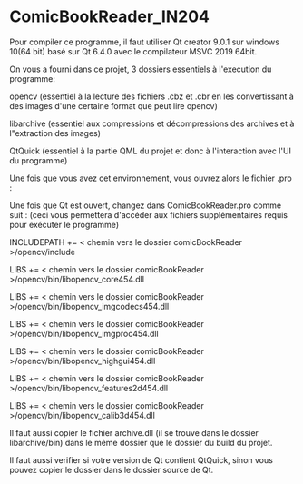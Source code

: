 # ComicBookReader_IN204
Pour compiler ce programme, il faut utiliser Qt creator 9.0.1 sur windows 10(64 bit) basé sur
Qt 6.4.0 avec le compilateur MSVC 2019 64bit.

On vous a fourni dans ce projet, 3 dossiers essentiels à l'execution du programme:

opencv (essentiel à la lecture des fichiers .cbz et .cbr en les convertissant à des images d'une certaine format que peut lire opencv)

libarchive (essentiel aux compressions et décompressions des archives et à l"extraction des images)

QtQuick (essentiel à la partie QML du projet et donc à l'interaction avec l'UI du programme)

Une fois que vous avez cet environnement, vous ouvrez alors le fichier .pro :

Une fois que Qt est ouvert, changez dans ComicBookReader.pro comme suit : (ceci vous permettera d'accéder aux fichiers supplémentaires requis pour exécuter le programme)

INCLUDEPATH +=  < chemin vers le dossier comicBookReader >/opencv/include

LIBS += < chemin vers le dossier comicBookReader >/opencv/bin/libopencv_core454.dll

LIBS +=  <  chemin vers le dossier comicBookReader  >/opencv/bin/libopencv_imgcodecs454.dll

LIBS +=  <  chemin vers le dossier comicBookReader >/opencv/bin/libopencv_imgproc454.dll
  
LIBS +=  <  chemin vers le dossier comicBookReader  >/opencv/bin/libopencv_highgui454.dll
  
LIBS +=  < chemin vers le dossier comicBookReader >/opencv/bin/libopencv_features2d454.dll
  
LIBS +=  < chemin vers le dossier comicBookReader >/opencv/bin/libopencv_calib3d454.dll

Il faut aussi copier le fichier archive.dll (il se trouve dans le dossier libarchive/bin) dans le même dossier que le dossier du build du projet.

Il faut aussi verifier si votre version de Qt contient QtQuick, sinon vous pouvez copier le dossier dans le dossier source de Qt.
